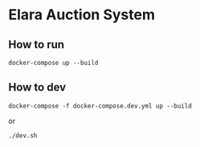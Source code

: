 # Elara Auction System

## How to run
```docker-compose up --build```

## How to dev
```docker-compose -f docker-compose.dev.yml up --build```

or 

```./dev.sh```
